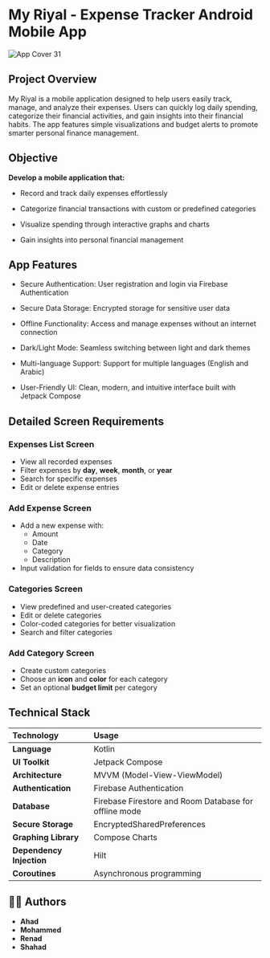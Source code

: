 # My Riyal - Expense Tracker Android Mobile App

![App Cover 31](https://github.com/user-attachments/assets/43b69134-a23f-46a6-bf6d-0df6b0199a4c)

## Project Overview
My Riyal is a mobile application designed to help users easily track, manage, and analyze their expenses.
Users can quickly log daily spending, categorize their financial activities, and gain insights into their financial habits.
The app features simple visualizations and budget alerts to promote smarter personal finance management.

## Objective
**Develop a mobile application that:**

- Record and track daily expenses effortlessly

- Categorize financial transactions with custom or predefined categories

- Visualize spending through interactive graphs and charts

- Gain insights into personal financial management

## App Features
- Secure Authentication: User registration and login via Firebase Authentication

- Secure Data Storage: Encrypted storage for sensitive user data

- Offline Functionality: Access and manage expenses without an internet connection

- Dark/Light Mode: Seamless switching between light and dark themes

- Multi-language Support: Support for multiple languages (English and Arabic)

- User-Friendly UI: Clean, modern, and intuitive interface built with Jetpack Compose

## Detailed Screen Requirements

### Expenses List Screen
- View all recorded expenses
- Filter expenses by **day**, **week**, **month**, or **year**
- Search for specific expenses
- Edit or delete expense entries

### Add Expense Screen
- Add a new expense with:
  - Amount
  - Date
  - Category
  - Description
- Input validation for fields to ensure data consistency

### Categories Screen
- View predefined and user-created categories
- Edit or delete categories
- Color-coded categories for better visualization
- Search and filter categories

### Add Category Screen
- Create custom categories
- Choose an **icon** and **color** for each category
- Set an optional **budget limit** per category

##  Technical Stack

| Technology | Usage |
|:--|:--|
| **Language** | Kotlin |
| **UI Toolkit** | Jetpack Compose |
| **Architecture** | MVVM (Model-View-ViewModel) |
| **Authentication** | Firebase Authentication |
| **Database** | Firebase Firestore and Room Database for offline mode |
| **Secure Storage** | EncryptedSharedPreferences |
| **Graphing Library** | Compose Charts |
| **Dependency Injection** | Hilt |
| **Coroutines** | Asynchronous programming |


## 👨‍💻 Authors
- **Ahad**
- **Mohammed**
- **Renad**
- **Shahad**
